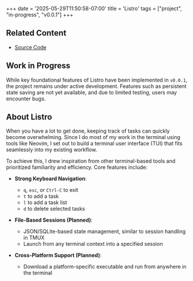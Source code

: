 +++
date = '2025-05-29T11:50:58-07:00'
title = 'Listro'
tags = ["project", "in-progress", "v0.0.1"]
+++

## Related Content

- [Source Code](https://github.com/nathantebbs/listro)

## Work in Progress

While key foundational features of Listro have been implemented in `v0.0.1`, the project remains under active development. Features such as persistent state saving are not yet available, and due to limited testing, users may encounter bugs.

## About Listro

When you have a lot to get done, keeping track of tasks can quickly become overwhelming. Since I do most of my work in the terminal using tools like Neovim, I set out to build a terminal user interface (TUI) that fits seamlessly into my existing workflow.

To achieve this, I drew inspiration from other terminal-based tools and prioritized familiarity and efficiency. Core features include:

- **Strong Keyboard Navigation**:
  - `q`, `esc`, or `Ctrl-C` to exit
  - `t` to add a task
  - `l` to add a task list
  - `d` to delete selected tasks

- **File-Based Sessions (Planned)**:
  - JSON/SQLite-based state management, similar to session handling in TMUX
  - Launch from any terminal context into a specified session

- **Cross-Platform Support (Planned)**:
  - Download a platform-specific executable and run from anywhere in the terminal

